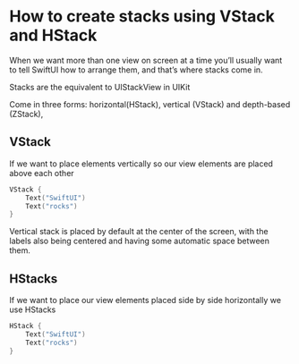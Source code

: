 # How to create stacks using VStack and HStack

When we want more than one view on screen at a time you’ll usually want to tell SwiftUI how to arrange them, and that’s where stacks come in.

Stacks are the equivalent to UIStackView in UIKit 

Come in three forms: horizontal(HStack), vertical (VStack) and depth-based (ZStack),

## VStack

If we want to place elements vertically so our view elements are placed above each other

```swift
VStack {
    Text("SwiftUI")
    Text("rocks")
}
```

Vertical stack is placed by default at the center of the screen, with the labels also being centered and having some automatic space between them.

## HStacks

If we want to place our view elements placed side by side horizontally we use HStacks

```swift
HStack {
    Text("SwiftUI")
    Text("rocks")
}
```
